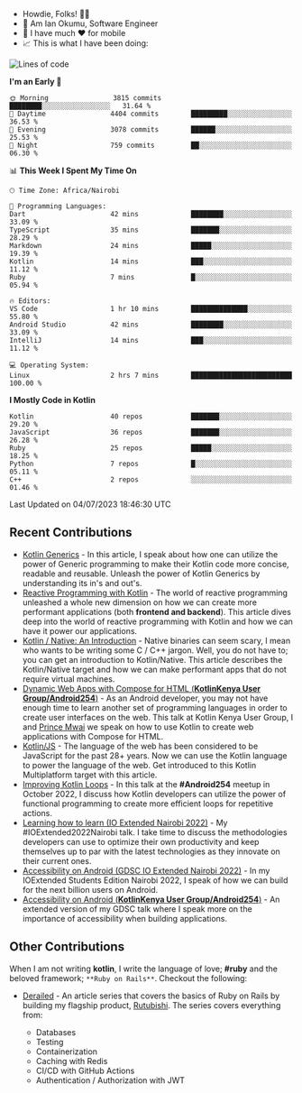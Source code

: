 
* Howdie, Folks! 👋🤓
* 🤪 Am Ian Okumu, Software Engineer
* 📱 I have much ❤️ for mobile
* 📈 This is what I have been doing:
  
[//]: # ( <a href="https://otsembo.github.io/OtsemboPortfolio/" style="margin-right:.5%; margin-top=.5%;">)

[//]: # (  <img align="center" src="https://github-readme-stats.vercel.app/api/top-langs/?username=otsembo&layout=compact"  alt="xyz"/>)

[//]: # (</a>)

<!--START_SECTION:waka-->
![Lines of code](https://img.shields.io/badge/From%20Hello%20World%20I%27ve%20Written-8.9%20million%20lines%20of%20code-blue)

**I'm an Early 🐤** 

```text
🌞 Morning                3815 commits        ████████░░░░░░░░░░░░░░░░░   31.64 % 
🌆 Daytime                4404 commits        █████████░░░░░░░░░░░░░░░░   36.53 % 
🌃 Evening                3078 commits        ██████░░░░░░░░░░░░░░░░░░░   25.53 % 
🌙 Night                  759 commits         ██░░░░░░░░░░░░░░░░░░░░░░░   06.30 % 
```


📊 **This Week I Spent My Time On** 

```text
🕑︎ Time Zone: Africa/Nairobi

💬 Programming Languages: 
Dart                     42 mins             ████████░░░░░░░░░░░░░░░░░   33.09 % 
TypeScript               35 mins             ███████░░░░░░░░░░░░░░░░░░   28.29 % 
Markdown                 24 mins             █████░░░░░░░░░░░░░░░░░░░░   19.39 % 
Kotlin                   14 mins             ███░░░░░░░░░░░░░░░░░░░░░░   11.12 % 
Ruby                     7 mins              █░░░░░░░░░░░░░░░░░░░░░░░░   05.94 % 

🔥 Editors: 
VS Code                  1 hr 10 mins        ██████████████░░░░░░░░░░░   55.80 % 
Android Studio           42 mins             ████████░░░░░░░░░░░░░░░░░   33.09 % 
IntelliJ                 14 mins             ███░░░░░░░░░░░░░░░░░░░░░░   11.12 % 

💻 Operating System: 
Linux                    2 hrs 7 mins        █████████████████████████   100.00 % 
```

**I Mostly Code in Kotlin** 

```text
Kotlin                   40 repos            ███████░░░░░░░░░░░░░░░░░░   29.20 % 
JavaScript               36 repos            ███████░░░░░░░░░░░░░░░░░░   26.28 % 
Ruby                     25 repos            █████░░░░░░░░░░░░░░░░░░░░   18.25 % 
Python                   7 repos             █░░░░░░░░░░░░░░░░░░░░░░░░   05.11 % 
C++                      2 repos             ░░░░░░░░░░░░░░░░░░░░░░░░░   01.46 % 
```




 Last Updated on 04/07/2023 18:46:30 UTC
<!--END_SECTION:waka-->

## Recent Contributions

- [Kotlin Generics](https://otsembo.hashnode.dev/getting-more-concise-with-kotlin-generics) - In this article, I speak about how one can utilize the power of Generic programming to make their Kotlin code more concise, readable and reusable. Unleash the power of Kotlin Generics by understanding its in's and out's.
- [Reactive Programming with Kotlin](https://otsembo.hashnode.dev/reactive-programming-with-kotlin) - The world of reactive programming unleashed a whole new dimension on how we can create more performant applications (both **frontend and backend**). This article dives deep into the world of reactive programming with Kotlin and how we can have it power our applications.
- [Kotlin / Native: An Introduction](https://otsembo.hashnode.dev/kotlin-native-an-introduction) - Native binaries can seem scary, I mean who wants to be writing some C / C++ jargon. Well, you do not have to; you can get an introduction to Kotlin/Native. This article describes the Kotlin/Native target and how we can make performant apps that do not require virtual machines.
- [Dynamic Web Apps with Compose for HTML (**KotlinKenya User Group/Android254**)](https://twitter.com/254androiddevs/status/1649713512858501123) - As an Android developer, you may not have enough time to learn another set of programming languages in order to create user interfaces on the web. This talk at Kotlin Kenya User Group, I and [Prince Mwai](https://github.com/prince475) we speak on how to use Kotlin to create web applications with Compose for HTML.
- [Kotlin/JS](https://medium.com/@okumu.otsembo/kotlin-js-magic-awaits-e69dfd7b3deb) - The language of the web has been considered to be JavaScript for the past 28+ years. Now we can use the Kotlin language to power the language of the web. Get introduced to this Kotlin Multiplatform target with this article.
- [Improving Kotlin Loops](https://www.linkedin.com/posts/annunziatakinya_android254-kotlinkenya-activity-6986233662841237504-rELY?utm_source=share&utm_medium=member_desktop) - In this talk at the **#Android254** meetup in October 2022, I discuss how Kotlin developers can utilize the power of functional programming to create more efficient loops for repetitive actions.
- [Learning how to learn (IO Extended Nairobi 2022)](https://sessionize.com/ian-okumu/) - My #IOExtended2022Nairobi talk. I take time to discuss the methodologies developers can use to optimize their own productivity and keep themselves up to par with the latest technologies as they innovate on their current ones.
- [Accessibility on Android (GDSC IO Extended Nairobi 2022)](https://sessionize.com/ian-okumu/) - In my IOExtended Students Edition Nairobi 2022, I speak of how we can build for the next billion users on Android.
- [Accessibility on Android (**KotlinKenya User Group/Android254**)](https://twitter.com/254androiddevs) - An extended version of my GDSC talk where I speak more on the importance of accessibility when building applications.

## Other Contributions

When I am not writing **kotlin**, I write the language of love; **#ruby** and the beloved framework; `**Ruby on Rails**`. Checkout the following:

- [Derailed](https://medium.com/@okumu.otsembo/list/derailed-57327fb5a34c) - An article series that covers the basics of Ruby on Rails by building my flagship product, [Rutubishi](https://github.com/rutubishi). The series covers everything from:
  
  - Databases
  - Testing
  - Containerization
  - Caching with Redis
  - CI/CD with GitHub Actions
  - Authentication / Authorization with JWT

<!---
otsembo/otsembo is a ✨ special ✨ repository because its `README.md` (this file) appears on your GitHub profile.
You can click the Preview link to take a look at your changes.
--->
